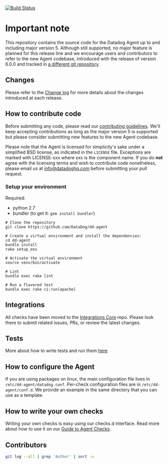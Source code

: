 [![Build Status](https://travis-ci.org/DataDog/dd-agent.svg?branch=master)](https://travis-ci.org/DataDog/dd-agent)

# Important note

This repository contains the source code for the Datadog Agent up to and including
major version 5.
Although still supported, no major feature is planned for this release line and we
encourage users and contributors to refer to the new Agent codebase, introduced
with the release of version 6.0.0 and tracked in
[a different git repository](https://github.com/DataDog/datadog-agent).

## Changes

Please refer to the [Change log](https://github.com/DataDog/dd-agent/blob/master/CHANGELOG.md)
for more details about the changes introduced at each release.

## How to contribute code

Before submitting any code, please read our [contributing guidelines](CONTRIBUTING.md).
We'll keep accepting contributions as long as the major version 5 is supported
but please consider submitting new features to the new Agent codebase.

Please note that the Agent is licensed for simplicity's sake
under a simplified BSD license, as indicated in the `LICENSE` file.
Exceptions are marked with LICENSE-xxx where xxx is the component name.
If you do **not** agree with the licensing terms and wish to contribute code nonetheless,
please email us at <info@datadoghq.com> before submitting your
pull request.

### Setup your environment

Required:

* python 2.7
* bundler (to get it: `gem install bundler`)

```
# Clone the repository
git clone https://github.com/DataDog/dd-agent

# Create a virtual environment and install the dependencies:
cd dd-agent
bundle install
rake setup_env

# Activate the virtual environment
source venv/bin/activate

# Lint
bundle exec rake lint

# Run a flavored test
bundle exec rake ci:run[apache]
```

## Integrations

All checks have been moved to the [Integrations Core](https://github.com/DataDog/integrations-core) repo.
Please look there to submit related issues, PRs, or review the latest changes.

## Tests

More about how to write tests and run them [here](tests/README.md)

## How to configure the Agent

If you are using packages on linux, the main configuration file lives
in `/etc/dd-agent/datadog.conf`. Per-check configuration files are in
`/etc/dd-agent/conf.d`. We provide an example in the same directory
that you can use as a template.

## How to write your own checks

Writing your own checks is easy using our checks.d interface. Read more about
how to use it on our [Guide to Agent Checks](http://docs.datadoghq.com/guides/agent_checks/).

## Contributors

```bash
git log --all | grep 'Author' | sort -u
```

